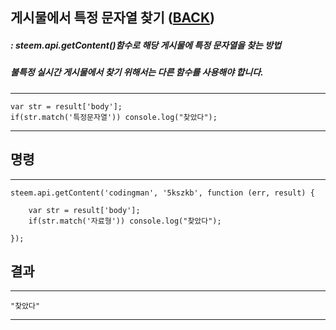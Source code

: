 ## 게시물에서 특정 문자열 찾기 ([BACK](README.md))
##### : steem.api.getContent()함수로 해당 게시물에 특정 문자열을 찾는 방법
##### 불특정 실시간 게시물에서 찾기 위해서는 다른 함수를 사용해야 합니다.
-----
```
var str = result['body'];
if(str.match('특정문자열')) console.log("찾았다");
```
-----
## 명령
-----
```
steem.api.getContent('codingman', '5kszkb', function (err, result) {

	var str = result['body'];
	if(str.match('자료형')) console.log("찾았다");

});

```
## 결과
-----
```
"찾았다"

```
-----

